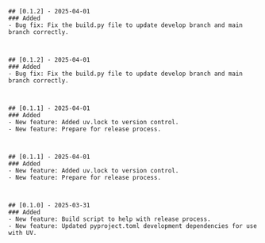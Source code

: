 
    ## [0.1.2] - 2025-04-01
    ### Added
    - Bug fix: Fix the build.py file to update develop branch and main branch correctly.

    

    ## [0.1.2] - 2025-04-01
    ### Added
    - Bug fix: Fix the build.py file to update develop branch and main branch correctly.

    

    ## [0.1.1] - 2025-04-01
    ### Added
    - New feature: Added uv.lock to version control.
    - New feature: Prepare for release process.

    

    ## [0.1.1] - 2025-04-01
    ### Added
    - New feature: Added uv.lock to version control.
    - New feature: Prepare for release process.

    

    ## [0.1.0] - 2025-03-31
    ### Added
    - New feature: Build script to help with release process.
    - New feature: Updated pyproject.toml development dependencies for use with UV.

    

